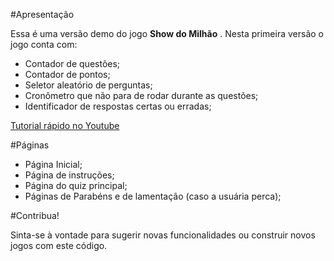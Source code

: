 #Apresentação

Essa é uma versão demo do jogo **Show do Milhão** . Nesta primeira versão o jogo conta com:

- Contador de questões;
- Contador de pontos;
- Seletor aleatório de perguntas;
- Cronômetro que não para de rodar durante as questões;
- Identificador de respostas certas ou erradas;

[Tutorial rápido no Youtube](https://youtu.be/8d1acBT48nY)

#Páginas

- Página Inicial;
- Página de instruções;
- Página do quiz principal;
- Páginas de Parabéns e de lamentação (caso a usuária perca);

#Contribua!

Sinta-se à vontade para sugerir novas funcionalidades ou construir novos jogos com este código.
